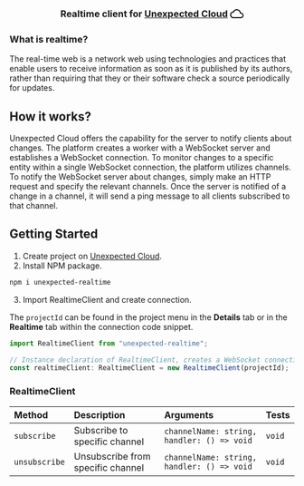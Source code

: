 <div align="center" >
  <h3>Realtime client for 
    <a href="https://unexpected.app" style="display: inline-flex; align-items: center; gap: 4px">
  Unexpected Cloud 
      <svg xmlns="http://www.w3.org/2000/svg" width="24px" height="24px" viewBox="0 0 24 24"><path fill="currentColor" d="M12 6c2.62 0 4.88 1.86 5.39 4.43l.3 1.5l1.53.11A2.98 2.98 0 0 1 22 15c0 1.65-1.35 3-3 3H6c-2.21 0-4-1.79-4-4c0-2.05 1.53-3.76 3.56-3.97l1.07-.11l.5-.95A5.469 5.469 0 0 1 12 6m0-2C9.11 4 6.6 5.64 5.35 8.04A5.994 5.994 0 0 0 0 14c0 3.31 2.69 6 6 6h13c2.76 0 5-2.24 5-5c0-2.64-2.05-4.78-4.65-4.96A7.49 7.49 0 0 0 12 4"/></svg>
    </a> 
  </h3>
</div>

### What is realtime?
The real-time web is a network web using technologies and practices that enable users to receive information as soon as it is published by its authors, rather than requiring that they or their software check a source periodically for updates.

## How it works?
Unexpected Cloud offers the capability for the server to notify clients about changes. The platform creates a worker with a WebSocket server and establishes a WebSocket connection. To monitor changes to a specific entity within a single WebSocket connection, the platform utilizes channels. To notify the WebSocket server about changes, simply make an HTTP request and specify the relevant channels. Once the server is notified of a change in a channel, it will send a ping message to all clients subscribed to that channel.

## Getting Started
  1. Create project on [Unexpected Cloud](https://unexpected.app).
  2. Install NPM package.
```sh
npm i unexpected-realtime
```
  3. Import RealtimeClient and create connection.

The `projectId` can be found in the project menu in the **Details** tab or in the **Realtime** tab within the connection code snippet.
```typescript
import RealtimeClient from "unexpected-realtime";

// Instance declaration of RealtimeClient, creates a WebSocket connection.
const realtimeClient: RealtimeClient = new RealtimeClient(projectId);
```
### RealtimeClient
|Method|Description|Arguments|Tests|
|:-|:-|:-|:-|
|`subscribe`| Subscribe to specific channel | `channelName: string, handler: () => void`  |`void`|
|`unsubscribe`| Unsubscribe from specific channel | `channelName: string, handler: () => void`  |`void`|

